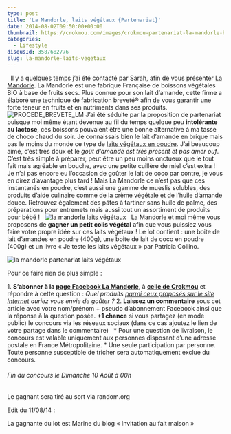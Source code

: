 ```yaml
---
type: post
title: 'La Mandorle, laits végétaux {Partenariat}'
date: 2014-08-02T09:50:00+00:00
thumbnail: https://crokmou.com/images/crokmou-partenariat-la-mandorle-boisson-vegetale.jpg
categories: 
  - Lifestyle
disqusId: 3587682776
slug: la-mandorle-laits-vegetaux
---
```


  Il y a quelques temps j’ai été contacté par Sarah, afin de vous présenter [La Mandorle](http://lamandorle.com/). La Mandorle est une fabrique Française de boissons végétales BIO à base de fruits secs. Plus connue pour son lait d’amande, cette firme a élaboré une technique de fabrication breveté® afin de vous garantir une forte teneur en fruits et en nutriments dans ses produits.![PROCEDE_BREVETE_LM](http://www.crokmou.com/wp-content/uploads/2014/08/PROCEDE_BREVETE_LM.png) J’ai été séduite par la proposition de partenariat puisque moi même étant devenue au fil du temps quelque peu **intolérante au lactose**, ces boissons pouvaient être une bonne alternative à ma tasse de choco chaud du soir. Je connaissais bien le lait d’amande en brique mais pas le moins du monde ce type de [laits végétaux en poudre](http://lamandorle.com/fr/37-les-poudres). J’ai beaucoup aimé, c’est très doux et le _goût d’amande est très présent et pas amer ouf_. C’est très simple à préparer, peut être un peu moins onctueux que le tout fait mais agréable en bouche, avec une petite cuillère de miel c’est extra ! Je n’ai pas encore eu l’occasion de goûter le lait de coco par contre, je vous en direz d’avantage plus tard ! Mais La Mandorle ce n’est pas que ces instantanés en poudre, c’est aussi une gamme de mueslis solubles, des produits d’aide culinaire comme de la crème végétale et de l’huile d’amande douce. Retrouvez également des pâtes à tartiner sans huile de palme, des préparations pour entremets mais aussi tout un assortiment de produits pour bébé !   [![la mandorle laits végétaux](http://www.crokmou.com/wp-content/uploads/2015/03/crokmou-partenariat-la-mandorle-boisson-vegetale-1.jpg)](http://www.crokmou.com/wp-content/uploads/2015/03/crokmou-partenariat-la-mandorle-boisson-vegetale-1.jpg)   La Mandorle et moi même vous proposons de **gagner un petit colis végétal** afin que vous puissiez vous faire votre propre idée sur ces laits végétaux ! Le lot contient : une boite de lait d’amandes en poudre (400g), une boite de lait de coco en poudre (400g) et un livre « Je teste les laits végétaux » par Patricia Collino.

![la mandorle partenariat laits végétaux](http://www.crokmou.com/wp-content/uploads/2014/08/lot-gagnant-la-mandorle.jpg)

Pour ce faire rien de plus simple :

1\. **S’abonner à la [page Facebook La Mandorle](https://www.facebook.com/LaMandorle)**, à [**celle de Crokmou**](https://www.facebook.com/crokmou.blog) et répondre à cette question : _Quel produits [parmi ceux proposés sur le site Internet](http://lamandorle.com/) auriez vous envie de goûter ?_ 2\. **Laissez un commentaire** sous cet article avec votre nom/prénom + pseudo d’abonnement Facebook ainsi que la réponse à la question posée. **+1 chance** si vous partagez (en mode public) le concours via les réseaux sociaux (dans ce cas ajoutez le lien de votre partage dans le commentaire)   * Pour une question de livraison, le concours est valable uniquement aux personnes disposant d’une adresse postale en France Métropolitaine. * Une seule participation par personne. Toute personne susceptible de tricher sera automatiquement exclue du concours.  

###### Fin du concours le Dimanche 10 Août à 00h  
Le gagnant sera tiré au sort via random.org

Edit du 11/08/14 : 

La gagnante du lot est Marine du blog « Invitation au fait maison »